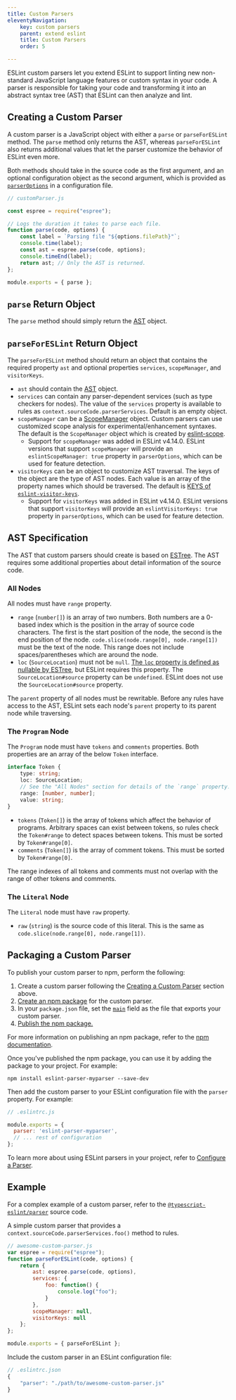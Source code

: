 ```yaml
---
title: Custom Parsers
eleventyNavigation:
    key: custom parsers
    parent: extend eslint
    title: Custom Parsers
    order: 5

---
```


ESLint custom parsers let you extend ESLint to support linting new non-standard JavaScript language features or custom syntax in your code. A parser is responsible for taking your code and transforming it into an abstract syntax tree (AST) that ESLint can then analyze and lint.

## Creating a Custom Parser

A custom parser is a JavaScript object with either a `parse` or `parseForESLint` method. The `parse` method only returns the AST, whereas `parseForESLint` also returns additional values that let the parser customize the behavior of ESLint even more.

Both methods should take in the source code as the first argument, and an optional configuration object as the second argument, which is provided as [`parserOptions`](../use/configure/language-options#specifying-parser-options) in a configuration file.

```javascript
// customParser.js

const espree = require("espree");

// Logs the duration it takes to parse each file.
function parse(code, options) {
    const label = `Parsing file "${options.filePath}"`;
    console.time(label);
    const ast = espree.parse(code, options);
    console.timeEnd(label);
    return ast; // Only the AST is returned.
};

module.exports = { parse };
```

## `parse` Return Object

The `parse` method should simply return the [AST](#ast-specification) object.

## `parseForESLint` Return Object

The `parseForESLint` method should return an object that contains the required property `ast` and optional properties `services`, `scopeManager`, and `visitorKeys`.

* `ast` should contain the [AST](#ast-specification) object.
* `services` can contain any parser-dependent services (such as type checkers for nodes). The value of the `services` property is available to rules as `context.sourceCode.parserServices`. Default is an empty object.
* `scopeManager` can be a [ScopeManager](./scope-manager-interface) object. Custom parsers can use customized scope analysis for experimental/enhancement syntaxes. The default is the `ScopeManager` object which is created by [eslint-scope](https://github.com/eslint/eslint-scope).
    * Support for `scopeManager` was added in ESLint v4.14.0. ESLint versions that support `scopeManager` will provide an `eslintScopeManager: true` property in `parserOptions`, which can be used for feature detection.
* `visitorKeys` can be an object to customize AST traversal. The keys of the object are the type of AST nodes. Each value is an array of the property names which should be traversed. The default is [KEYS of `eslint-visitor-keys`](https://github.com/eslint/eslint-visitor-keys#evkkeys).
    * Support for `visitorKeys` was added in ESLint v4.14.0. ESLint versions that support `visitorKeys` will provide an `eslintVisitorKeys: true` property in `parserOptions`, which can be used for feature detection.

## AST Specification

The AST that custom parsers should create is based on [ESTree](https://github.com/estree/estree). The AST requires some additional properties about detail information of the source code.

### All Nodes

All nodes must have `range` property.

* `range` (`number[]`) is an array of two numbers. Both numbers are a 0-based index which is the position in the array of source code characters. The first is the start position of the node, the second is the end position of the node. `code.slice(node.range[0], node.range[1])` must be the text of the node. This range does not include spaces/parentheses which are around the node.
* `loc` (`SourceLocation`) must not be `null`. [The `loc` property is defined as nullable by ESTree](https://github.com/estree/estree/blob/25834f7247d44d3156030f8e8a2d07644d771fdb/es5.md#node-objects), but ESLint requires this property. The `SourceLocation#source` property can be `undefined`. ESLint does not use the `SourceLocation#source` property.

The `parent` property of all nodes must be rewritable. Before any rules have access to the AST, ESLint sets each node's `parent` property to its parent node while traversing.

### The `Program` Node

The `Program` node must have `tokens` and `comments` properties. Both properties are an array of the below `Token` interface.

```ts
interface Token {
    type: string;
    loc: SourceLocation;
    // See the "All Nodes" section for details of the `range` property.
    range: [number, number];
    value: string;
}
```

* `tokens` (`Token[]`) is the array of tokens which affect the behavior of programs. Arbitrary spaces can exist between tokens, so rules check the `Token#range` to detect spaces between tokens. This must be sorted by `Token#range[0]`.
* `comments` (`Token[]`) is the array of comment tokens. This must be sorted by `Token#range[0]`.

The range indexes of all tokens and comments must not overlap with the range of other tokens and comments.

### The `Literal` Node

The `Literal` node must have `raw` property.

* `raw` (`string`) is the source code of this literal. This is the same as `code.slice(node.range[0], node.range[1])`.

## Packaging a Custom Parser

To publish your custom parser to npm, perform the following:

1. Create a custom parser following the [Creating a Custom Parser](#creating-a-custom-parser) section above.
1. [Create an npm package](https://docs.npmjs.com/creating-node-js-modules) for the custom parser.
1. In your `package.json` file, set the [`main`](https://docs.npmjs.com/cli/v9/configuring-npm/package-json#main) field as the file that exports your custom parser.
1. [Publish the npm package.](https://docs.npmjs.com/creating-and-publishing-unscoped-public-packages)

For more information on publishing an npm package, refer to the [npm documentation](https://docs.npmjs.com/).

Once you've published the npm package, you can use it by adding the package to your project. For example:

```shell
npm install eslint-parser-myparser --save-dev
```

Then add the custom parser to your ESLint configuration file with the `parser` property. For example:

```js
// .eslintrc.js

module.exports = {
  parser: 'eslint-parser-myparser',
  // ... rest of configuration
};
```

To learn more about using ESLint parsers in your project, refer to [Configure a Parser](../use/configure/parser).

## Example

For a complex example of a custom parser, refer to the [`@typescript-eslint/parser`](https://github.com/typescript-eslint/typescript-eslint/tree/main/packages/parser) source code.

A simple custom parser that provides a `context.sourceCode.parserServices.foo()` method to rules.

```javascript
// awesome-custom-parser.js
var espree = require("espree");
function parseForESLint(code, options) {
    return {
        ast: espree.parse(code, options),
        services: {
            foo: function() {
                console.log("foo");
            }
        },
        scopeManager: null,
        visitorKeys: null
    };
};

module.exports = { parseForESLint };
```

Include the custom parser in an ESLint configuration file:

```js
// .eslintrc.json
{
    "parser": "./path/to/awesome-custom-parser.js"
}
```
